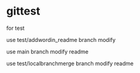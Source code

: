 # gittest
for test

use test/addwordin_readme branch modify

use main branch modify readme

use test/localbranchmerge branch modify readme  

